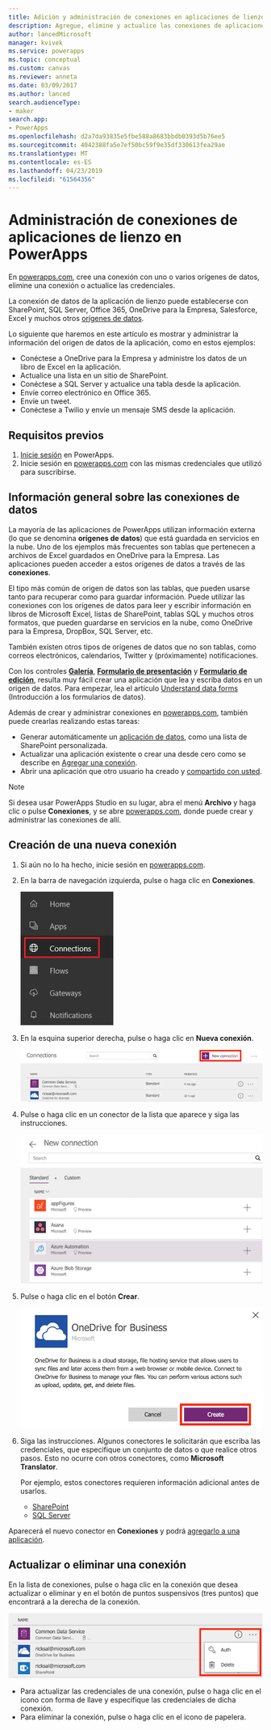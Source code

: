 ```yaml
---
title: Adición y administración de conexiones en aplicaciones de lienzo | Microsoft Docs
description: Agregue, elimine y actualice las conexiones de aplicaciones de lienzo con orígenes de datos tales como SharePoint, SQL Server y OneDrive para la Empresa.
author: lancedMicrosoft
manager: kvivek
ms.service: powerapps
ms.topic: conceptual
ms.custom: canvas
ms.reviewer: anneta
ms.date: 03/09/2017
ms.author: lanced
search.audienceType:
- maker
search.app:
- PowerApps
ms.openlocfilehash: d2a7da93835e5fbe588a8683bbdb0393d5b76ee5
ms.sourcegitcommit: 4042388fa5e7ef50bc59f9e35df330613fea29ae
ms.translationtype: MT
ms.contentlocale: es-ES
ms.lasthandoff: 04/23/2019
ms.locfileid: "61564356"
---
```

# <a name="manage-canvas-app-connections-in-powerapps"></a>Administración de conexiones de aplicaciones de lienzo en PowerApps
En [powerapps.com](https://web.powerapps.com?utm_source=padocs&utm_medium=linkinadoc&utm_campaign=referralsfromdoc), cree una conexión con uno o varios orígenes de datos, elimine una conexión o actualice las credenciales.

La conexión de datos de la aplicación de lienzo puede establecerse con SharePoint, SQL Server, Office 365, OneDrive para la Empresa, Salesforce, Excel y muchos otros [orígenes de datos](connections-list.md).

Lo siguiente que haremos en este artículo es mostrar y administrar la información del origen de datos de la aplicación, como en estos ejemplos:

* Conéctese a OneDrive para la Empresa y administre los datos de un libro de Excel en la aplicación.
* Actualice una lista en un sitio de SharePoint.
* Conéctese a SQL Server y actualice una tabla desde la aplicación.
* Envíe correo electrónico en Office 365.
* Envíe un tweet.
* Conéctese a Twilio y envíe un mensaje SMS desde la aplicación.

## <a name="prerequisites"></a>Requisitos previos
1. [Inicie sesión](../signup-for-powerapps.md) en PowerApps.
2. Inicie sesión en [powerapps.com](https://web.powerapps.com?utm_source=padocs&utm_medium=linkinadoc&utm_campaign=referralsfromdoc) con las mismas credenciales que utilizó para suscribirse.

## <a name="background-on-data-connections"></a>Información general sobre las conexiones de datos
La mayoría de las aplicaciones de PowerApps utilizan información externa (lo que se denomina **orígenes de datos**) que está guardada en servicios en la nube. Uno de los ejemplos más frecuentes son tablas que pertenecen a archivos de Excel guardados en OneDrive para la Empresa. Las aplicaciones pueden acceder a estos orígenes de datos a través de las **conexiones**.

El tipo más común de origen de datos son las tablas, que pueden usarse tanto para recuperar como para guardar información. Puede utilizar las conexiones con los orígenes de datos para leer y escribir información en libros de Microsoft Excel, listas de SharePoint, tablas SQL y muchos otros formatos, que pueden guardarse en servicios en la nube, como OneDrive para la Empresa, DropBox, SQL Server, etc.

También existen otros tipos de orígenes de datos que no son tablas, como correos electrónicos, calendarios, Twitter y (próximamente) notificaciones.

Con los controles **[Galería](controls/control-gallery.md)**, **[Formulario de presentación](controls/control-form-detail.md)** y **[Formulario de edición](controls/control-form-detail.md)**, resulta muy fácil crear una aplicación que lea y escriba datos en un origen de datos. Para empezar, lea el artículo [Understand data forms](working-with-forms.md) (Introducción a los formularios de datos).

Además de crear y administrar conexiones en [powerapps.com](https://web.powerapps.com?utm_source=padocs&utm_medium=linkinadoc&utm_campaign=referralsfromdoc), también puede crearlas realizando estas tareas:

* Generar automáticamente un [aplicación de datos](app-from-sharepoint.md), como una lista de SharePoint personalizada.
* Actualizar una aplicación existente o crear una desde cero como se describe en [Agregar una conexión](add-data-connection.md).
* Abrir una aplicación que otro usuario ha creado y [compartido con usted](share-app.md).

> [!NOTE]
> Si desea usar PowerApps Studio en su lugar, abra el menú **Archivo** y haga clic o pulse **Conexiones**, y se abre [powerapps.com](https://web.powerapps.com?utm_source=padocs&utm_medium=linkinadoc&utm_campaign=referralsfromdoc), donde puede crear y administrar las conexiones de allí.

## <a name="create-a-new-connection"></a>Creación de una nueva conexión
1. Si aún no lo ha hecho, inicie sesión en [powerapps.com](https://web.powerapps.com?utm_source=padocs&utm_medium=linkinadoc&utm_campaign=referralsfromdoc).
2. En la barra de navegación izquierda, pulse o haga clic en **Conexiones**.
   
    ![Administración de conexiones](./media/add-manage-connections/open-connections.png)
3. En la esquina superior derecha, pulse o haga clic en **Nueva conexión**.
   
    ![Adición de conexiones](./media/add-manage-connections/add-connection.png)
4. Pulse o haga clic en un conector de la lista que aparece y siga las instrucciones.
   
   ![Adición de conexiones](./media/add-manage-connections/choose-connection.png)
5. Pulse o haga clic en el botón **Crear**.
   
   ![Adición de conexiones](./media/add-manage-connections/create-connection.png)
6. Siga las instrucciones. Algunos conectores le solicitarán que escriba las credenciales, que especifique un conjunto de datos o que realice otros pasos. Esto no ocurre con otros conectores, como **Microsoft Translator**.
   
   Por ejemplo, estos conectores requieren información adicional antes de usarlos.
   
   * [SharePoint](connections/connection-sharepoint-online.md)
   * [SQL Server](connections/connection-azure-sqldatabase.md)

Aparecerá el nuevo conector en **Conexiones** y podrá [agregarlo a una aplicación](add-data-connection.md).

## <a name="update-or-delete-a-connection"></a>Actualizar o eliminar una conexión
En la lista de conexiones, pulse o haga clic en la conexión que desea actualizar o eliminar y en el botón de puntos suspensivos (tres puntos) que encontrará a la derecha de la conexión.

![Actualización de la conexión](./media/add-manage-connections/auth-or-delete.png)

* Para actualizar las credenciales de una conexión, pulse o haga clic en el icono con forma de llave y especifique las credenciales de dicha conexión.
* Para eliminar la conexión, pulse o haga clic en el icono de papelera.

